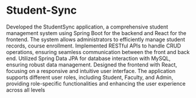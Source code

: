 # Student-Sync
Developed the StudentSync application, a comprehensive student management system using Spring Boot for the backend and React for the frontend. The system allows administrators to efficiently manage student records, course enrollment. Implemented RESTful APIs to handle CRUD operations, ensuring seamless communication between the front and back end. Utilized Spring Data JPA for database interaction with MySQL, ensuring robust data management. Designed the frontend with React, focusing on a responsive and intuitive user interface. The application supports different user roles, including Student, Faculty, and Admin, providing role-specific functionalities and enhancing the user experience across all levels
